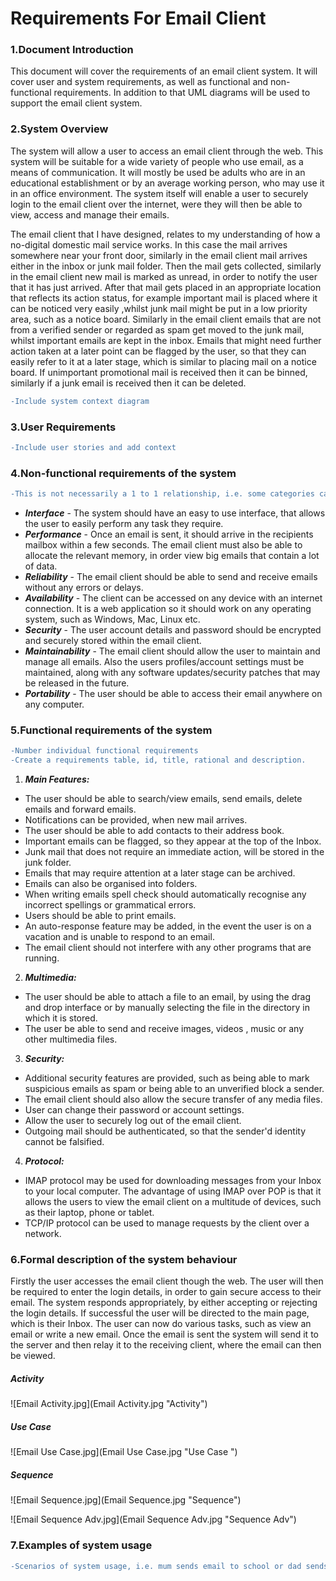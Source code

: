 # Requirements For Email Client

### 1.Document Introduction  
This document will cover the requirements of an email client system. It will cover user and system requirements, as well as functional and non-functional requirements. In addition to that UML diagrams will be used to support the email client system. 


### 2.System	Overview
The system will allow a user to access an email client through the web. This system will be suitable for a wide variety of people who use email, as a means of communication. It will mostly be used be adults who are in an educational establishment or by an average working person, who may use it in an office environment. The system itself will enable a user to securely login to the email client over the internet, were they will then be able to view, access and manage their emails. 

The email client that I have designed, relates to my understanding of how a no-digital domestic mail service works. In this case the mail arrives somewhere near your front door, similarly in the email client mail arrives either in the inbox or junk mail folder. Then the mail gets collected, similarly in the email client new mail is marked as unread, in order to notify the user that it has just arrived. After that mail gets placed in an appropriate location that reflects its action status, for example important mail is placed where it can be noticed very easily ,whilst junk mail might be put in a low priority area, such as a notice board. Similarly in the email client emails that are not from a verified sender or regarded as spam get moved to the junk mail, whilst important emails are kept in the inbox. Emails that might need further action taken at a later point can be flagged by the user, so that they can easily refer to it at a  later stage, which is similar to placing mail on a notice board. If unimportant promotional mail is received then it can be binned, similarly if a junk email is received then it can be deleted.          


```diff
-Include system context diagram 
```



### 3.User Requirements
```diff
-Include user stories and add context
```



### 4.Non-functional	requirements of	the	system

```diff
-This is not necessarily a 1 to 1 relationship, i.e. some categories can have more than 1 requirements. Do some with 2/3/4 points. 
```

  
- **_Interface_** - The system should have an easy to use interface, that allows the user to easily perform any task they require.  
- **_Performance_** - Once an email is sent, it should arrive in the recipients mailbox within a few seconds. The email client must also be able to allocate the relevant memory, in order view big emails that contain a lot of data.
- **_Reliability_** - The email client should be able to send and receive emails without any errors or delays.
- **_Availability_** - The client can be accessed on any device with an internet connection. It is a web application so it should work on any operating system, such as Windows, Mac, Linux etc. 
- **_Security_** - The user account details and password should be encrypted and securely stored within the email client. 
- **_Maintainability_** - The email client should allow the user to maintain and manage all emails. Also the users profiles/account settings must be maintained, along with any software updates/security patches that may be released in the future. 
- **_Portability_** - The user should be able to access their email anywhere on any computer. 


 


### 5.Functional requirements of	the	system

```diff
-Number individual functional requirements
-Create a requirements table, id, title, rational and description. 
```

1. **_Main Features:_**
  * The user should be able to search/view emails, send emails, delete emails and forward emails.
  * Notifications can be provided, when new mail arrives. 
  * The user should be able to add contacts to their address book. 
  * Important emails can be flagged, so they appear at the top of the Inbox.
  * Junk mail that does not require an immediate action, will be stored in the junk folder.
  * Emails that may require attention at a later stage can be archived.
  * Emails can also be organised into folders.
  * When writing emails spell check should automatically recognise any incorrect spellings or grammatical errors. 
  * Users should be able to print emails.
  * An auto-response feature may be added, in the event the user is on a vacation and is unable to respond to an email. 
  * The email client should not interfere with any other programs that are running.    


2. **_Multimedia:_**
  * The user should be able to attach a file to an email, by using the drag and drop interface or by manually selecting the file in the directory in which it is stored. 
  * The user be able to send and receive images, videos , music or any other multimedia files.  


3. **_Security:_**
  * Additional security features are provided, such as being able to mark suspicious emails as spam or being able to an unverified block a sender. 
  * The email client should also allow the secure transfer of any media files.
  * User can change their password or account settings.
  * Allow the user to securely log out of the email client.
  * Outgoing mail should be authenticated, so that the sender'd identity cannot be falsified. 


4. **_Protocol:_**
  * IMAP protocol may be used for downloading messages from your Inbox to your local computer. The advantage of using IMAP over POP is that it allows the users to view the email client on a multitude of devices, such as their laptop, phone or tablet. 
  * TCP/IP protocol can be used to manage requests by the client over a network. 





### 6.Formal	description	of the system behaviour


Firstly the user accesses the email client though the web. The user will then be required to enter  the login details, in order to gain secure access to their email. The system responds appropriately, by either accepting or rejecting the login details. If successful the user will be directed to the main page, which is their Inbox. The user can now do various tasks, such as view an email or write a new email. Once the email is sent the system will send it to the server and then relay it to the receiving client, where the email can then be viewed.    


##### Activity 
 
 ![Email Activity.jpg](Email Activity.jpg "Activity")
 
##### Use Case

 ![Email Use Case.jpg](Email Use Case.jpg "Use Case ")
 
##### Sequence  
 
![Email Sequence.jpg](Email Sequence.jpg "Sequence")

![Email Sequence Adv.jpg](Email Sequence Adv.jpg "Sequence Adv")



### 7.Examples of system	usage

```diff
-Scenarios of system usage, i.e. mum sends email to school or dad sends email to place of work. 
```